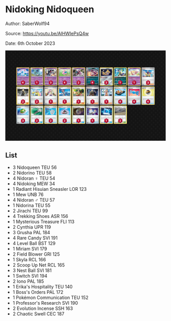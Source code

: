 # Nidoking Nidoqueen

Author: SaberWolf94

Source: <https://youtu.be/AIHWIePsQ4w>

Date: 6th October 2023

![decklist](../../images/MEW/Nidoking%20Nidoqueen/1-%20Nidoking%20Nidoqueen.png)

## List

* 3 Nidoqueen TEU 56
* 2 Nidorino TEU 58
* 4 Nidoran ♀ TEU 54
* 4 Nidoking MEW 34
* 1 Radiant Hisuian Sneasler LOR 123
* 1 Mew UNB 76
* 4 Nidoran ♂ TEU 57
* 1 Nidorina TEU 55
* 2 Jirachi TEU 99
* 4 Trekking Shoes ASR 156
* 1 Mysterious Treasure FLI 113
* 2 Cynthia UPR 119
* 3 Grusha PAL 184
* 4 Rare Candy SVI 191
* 4 Level Ball BST 129
* 1 Miriam SVI 179
* 2 Field Blower GRI 125
* 1 Skyla RCL 166
* 2 Scoop Up Net RCL 165
* 3 Nest Ball SVI 181
* 1 Switch SVI 194
* 2 Iono PAL 185
* 1 Erika's Hospitality TEU 140
* 1 Boss's Orders PAL 172
* 1 Pokémon Communication TEU 152
* 1 Professor's Research SVI 190
* 2 Evolution Incense SSH 163
* 2 Chaotic Swell CEC 187
